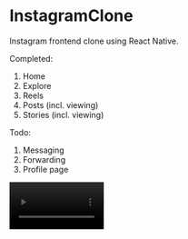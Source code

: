 # InstagramClone
Instagram frontend clone using React Native.

Completed:
1. Home
2. Explore
3. Reels
4. Posts (incl. viewing)
5. Stories (incl. viewing)

Todo:
1. Messaging
2. Forwarding
3. Profile page


<div style = {display: flex, flexDirection: column>

<video src = "https://github.com/ShreevathsaGP/InstagramClone/assets/59483990/600e77d5-c569-44b9-91af-ee28e72431a9" width ="33%"></video>

</div>

